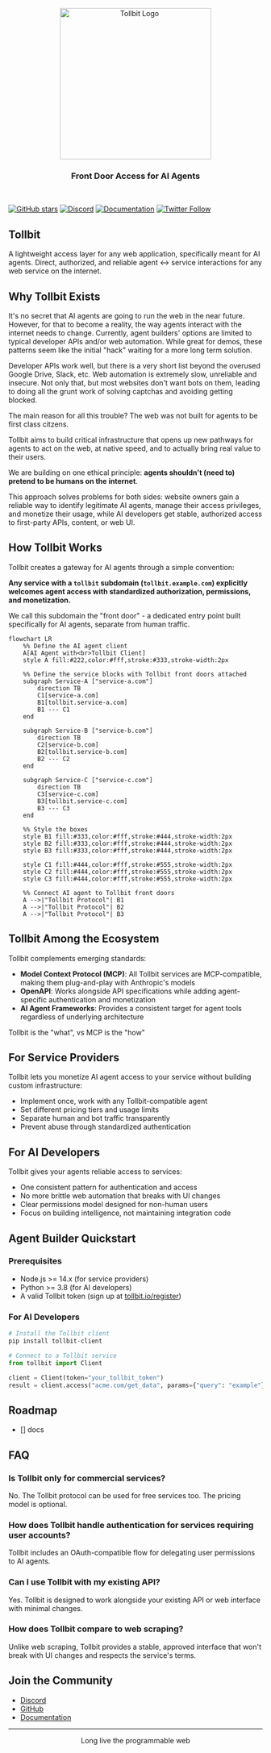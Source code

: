 <p align="center">
  <img alt="Tollbit Logo" src="./assets/logo.png" width="300">
</p>

<h3 align="center">Front Door Access for AI Agents</h2>

<br>

[![GitHub stars](https://img.shields.io/github/stars/tollbit/tollbit?style=social)](https://github.com/tollbit/tollbit/stargazers)
[![Discord](https://img.shields.io/discord/1234567890?style=flat&logo=discord&logoColor=white&label=discord&color=7289DA)](https://discord.gg/tollbit)
[![Documentation](https://img.shields.io/badge/Documentation-📕-blue)](https://docs.tollbit.io)
[![Twitter Follow](https://img.shields.io/twitter/follow/tollbit?style=social)](https://twitter.com/tollbit)

## Tollbit

A lightweight access layer for any web application, specifically meant for AI agents. Direct, authorized, and reliable agent <-> service interactions for any web service on the internet.

## Why Tollbit Exists

It's no secret that AI agents are going to run the web in the near future. However, for that to become a reality, the way agents interact with the internet needs to change. Currently, agent builders' options are limited to typical developer APIs and/or web automation. While great for demos, these patterns seem like the initial "hack" waiting for a more long term solution.

Developer APIs work well, but there is a very short list beyond the overused Google Drive, Slack, etc. Web automation is extremely slow, unreliable and insecure. Not only that, but most websites don't want bots on them, leading to doing all the grunt work of solving captchas and avoiding getting blocked.

The main reason for all this trouble? The web was not built for agents to be first class citzens.

Tollbit aims to build critical infrastructure that opens up new pathways for agents to act on the web, at native speed, and to actually bring real value to their users.

We are building on one ethical principle: **agents shouldn't (need to) pretend to be humans on the internet**.

This approach solves problems for both sides: website owners gain a reliable way to identify legitimate AI agents, manage their access privileges, and monetize their usage, while AI developers get stable, authorized access to first-party APIs, content, or web UI.

## How Tollbit Works

Tollbit creates a gateway for AI agents through a simple convention:

**Any service with a `tollbit` subdomain (`tollbit.example.com`) explicitly welcomes agent access with standardized authorization, permissions, and monetization.**

We call this subdomain the "front door" - a dedicated entry point built specifically for AI agents, separate from human traffic.


```mermaid
flowchart LR
    %% Define the AI agent client
    A[AI Agent with<br>Tollbit Client]
    style A fill:#222,color:#fff,stroke:#333,stroke-width:2px

    %% Define the service blocks with Tollbit front doors attached
    subgraph Service-A ["service-a.com"]
        direction TB
        C1[service-a.com]
        B1[tollbit.service-a.com]
        B1 --- C1
    end

    subgraph Service-B ["service-b.com"]
        direction TB
        C2[service-b.com]
        B2[tollbit.service-b.com]
        B2 --- C2
    end

    subgraph Service-C ["service-c.com"]
        direction TB
        C3[service-c.com]
        B3[tollbit.service-c.com]
        B3 --- C3
    end

    %% Style the boxes
    style B1 fill:#333,color:#fff,stroke:#444,stroke-width:2px
    style B2 fill:#333,color:#fff,stroke:#444,stroke-width:2px
    style B3 fill:#333,color:#fff,stroke:#444,stroke-width:2px

    style C1 fill:#444,color:#fff,stroke:#555,stroke-width:2px
    style C2 fill:#444,color:#fff,stroke:#555,stroke-width:2px
    style C3 fill:#444,color:#fff,stroke:#555,stroke-width:2px

    %% Connect AI agent to Tollbit front doors
    A -->|"Tollbit Protocol"| B1
    A -->|"Tollbit Protocol"| B2
    A -->|"Tollbit Protocol"| B3
```

## Tollbit Among the Ecosystem

Tollbit complements emerging standards:

- **Model Context Protocol (MCP)**: All Tollbit services are MCP-compatible, making them plug-and-play with Anthropic's models
- **OpenAPI**: Works alongside API specifications while adding agent-specific authentication and monetization
- **AI Agent Frameworks**: Provides a consistent target for agent tools regardless of underlying architecture

Tollbit is the "what", vs MCP is the "how"

## For Service Providers

Tollbit lets you monetize AI agent access to your service without building custom infrastructure:

- Implement once, work with any Tollbit-compatible agent
- Set different pricing tiers and usage limits
- Separate human and bot traffic transparently
- Prevent abuse through standardized authentication

## For AI Developers

Tollbit gives your agents reliable access to services:

- One consistent pattern for authentication and access
- No more brittle web automation that breaks with UI changes
- Clear permissions model designed for non-human users
- Focus on building intelligence, not maintaining integration code

## Agent Builder Quickstart

### Prerequisites

- Node.js >= 14.x (for service providers)
- Python >= 3.8 (for AI developers)
- A valid Tollbit token (sign up at [tollbit.io/register](https://tollbit.io/register))

### For AI Developers

```python
# Install the Tollbit client
pip install tollbit-client

# Connect to a Tollbit service
from tollbit import Client

client = Client(token="your_tollbit_token")
result = client.access("acme.com/get_data", params={"query": "example"})
```

## Roadmap

- [] docs

## FAQ

### Is Tollbit only for commercial services?
No. The Tollbit protocol can be used for free services too. The pricing model is optional.

### How does Tollbit handle authentication for services requiring user accounts?
Tollbit includes an OAuth-compatible flow for delegating user permissions to AI agents.

### Can I use Tollbit with my existing API?
Yes. Tollbit is designed to work alongside your existing API or web interface with minimal changes.

### How does Tollbit compare to web scraping?
Unlike web scraping, Tollbit provides a stable, approved interface that won't break with UI changes and respects the service's terms.

## Join the Community

- [Discord](https://discord.gg/tollbit)
- [GitHub](https://github.com/tollbit/tollbit)
- [Documentation](https://docs.tollbit.io)

---

<p align="center">Long live the programmable web</p>
